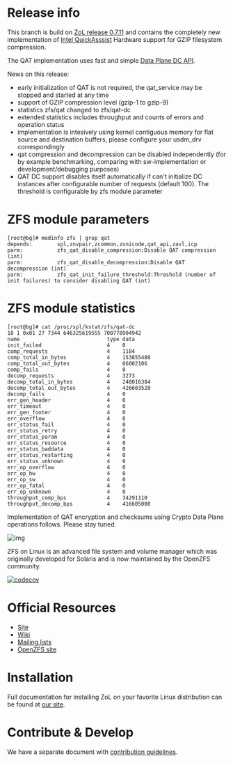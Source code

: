 # Release info

This branch is build on [ZoL release 0.7.11](https://github.com/zfsonlinux/zfs/tree/zfs-0.7.11) and contains the completely new implementation of [Intel QuickAsssist](https://01.org/intel-quickassist-technology) Hardware support for GZIP filesystem compression.

The QAT implementation uses fast and simple [Data Plane DC API](https://01.org/sites/default/files/downloads/intelr-quickassist-technology/qadcapiv203public.pdf).

News on this release:

- early initialization of QAT is not required, the qat_service may be stopped and started at any time
- support of GZIP compression level (gzip-1 to gzip-9)
- statistics zfs/qat changed to zfs/qat-dc
- extended statistics includes throughput and counts of errors and operation status
- implementation is intesively using kernel contiguous memory for flat source and destination buffers, please configure your usdm_drv correspondingly
- qat compression and decompression can be disabled independently (for by example benchmarking, comparing with sw-implementation or development/debugging purposes)
- QAT DC support disables itself automatically if can't initialize DC instances after configurable number of requests (default 100). The threshold is configurable by zfs module parameter

# ZFS module parameters
```
[root@bg]# modinfo zfs | grep qat
depends:        spl,znvpair,zcommon,zunicode,qat_api,zavl,icp
parm:           zfs_qat_disable_compression:Disable QAT compression (int)
parm:           zfs_qat_disable_decompression:Disable QAT decompression (int)
parm:           zfs_qat_init_failure_threshold:Threshold (number of init failures) to consider disabling QAT (int)
```

# ZFS module statistics
```
[root@bg]# cat /proc/spl/kstat/zfs/qat-dc
18 1 0x01 27 7344 646325619555 700778904942
name                            type data
init_failed                     4    0
comp_requests                   4    1184
comp_total_in_bytes             4    153855488
comp_total_out_bytes            4    86002106
comp_fails                      4    0
decomp_requests                 4    3273
decomp_total_in_bytes           4    248016384
decomp_total_out_bytes          4    426603520
decomp_fails                    4    0
err_gen_header                  4    0
err_timeout                     4    0
err_gen_footer                  4    0
err_overflow                    4    0
err_status_fail                 4    0
err_status_retry                4    0
err_status_param                4    0
err_status_resource             4    0
err_status_baddata              4    0
err_status_restarting           4    0
err_status_unknown              4    0
err_op_overflow                 4    0
err_op_hw                       4    0
err_op_sw                       4    0
err_op_fatal                    4    0
err_op_unknown                  4    0
throughput_comp_bps             4    34291110
throughput_decomp_bps           4    416605000
```
Implementation of QAT encryption and checksums using Crypto Data Plane operations follows. Please stay tuned.

![img](http://zfsonlinux.org/images/zfs-linux.png)

ZFS on Linux is an advanced file system and volume manager which was originally
developed for Solaris and is now maintained by the OpenZFS community.

[![codecov](https://codecov.io/gh/zfsonlinux/zfs/branch/master/graph/badge.svg)](https://codecov.io/gh/zfsonlinux/zfs)

# Official Resources
  * [Site](http://zfsonlinux.org)
  * [Wiki](https://github.com/zfsonlinux/zfs/wiki)
  * [Mailing lists](https://github.com/zfsonlinux/zfs/wiki/Mailing-Lists)
  * [OpenZFS site](http://open-zfs.org/)

# Installation
Full documentation for installing ZoL on your favorite Linux distribution can
be found at [our site](http://zfsonlinux.org/).

# Contribute & Develop
We have a separate document with [contribution guidelines](./.github/CONTRIBUTING.md).
